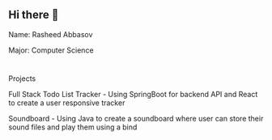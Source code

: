 ## Hi there 👋
Name: Rasheed Abbasov


Major: Computer Science
#
Projects

Full Stack Todo List Tracker - Using SpringBoot for backend API and React to create a user responsive tracker


Soundboard - Using Java to create a soundboard where user can store their sound files and play them using a bind
